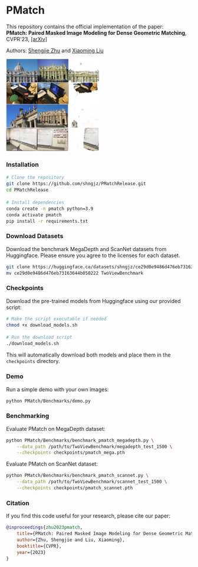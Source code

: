 # PMatch

This repository contains the official implementation of the paper:  
**PMatch: Paired Masked Image Modeling for Dense Geometric Matching**, CVPR'23, [[arXiv]](https://arxiv.org/abs/2303.17342)

Authors: [Shengjie Zhu](https://shngjz.github.io/) and [Xiaoming Liu](https://cvlab.cse.msu.edu/)

<img src="assets/pmatch.png" style="width: 50%;">

### Installation

```bash
# Clone the repository
git clone https://github.com/shngjz/PMatchRelease.git
cd PMatchRelease

# Install dependencies
conda create -n pmatch python=3.9
conda activate pmatch
pip install -r requirements.txt
```

### Download Datasets

Download the benchmark MegaDepth and ScanNet datasets from Huggingface. Please ensure you agree to the licenses for each dataset.

```bash
git clone https://huggingface.co/datasets/shngjz/ce29d0e9486d476eb73163644b050222/
mv ce29d0e9486d476eb73163644b050222 TwoViewBenchmark
```

### Checkpoints

Download the pre-trained models from Huggingface using our provided script:

```bash
# Make the script executable if needed
chmod +x download_models.sh

# Run the download script
./download_models.sh
```

This will automatically download both models and place them in the `checkpoints` directory.

### Demo

Run a simple demo with your own images:

```bash
python PMatch/Benchmarks/demo.py
```

### Benchmarking

Evaluate PMatch on MegaDepth dataset:
```bash
python PMatch/Benchmarks/benchmark_pmatch_megadepth.py \
    --data_path /path/to/TwoViewBenchmark/megadepth_test_1500 \
    --checkpoints checkpoints/pmatch_mega.pth
```

Evaluate PMatch on ScanNet dataset:
```bash
python PMatch/Benchmarks/benchmark_pmatch_scannet.py \
    --data_path /path/to/TwoViewBenchmark/scannet_test_1500 \
    --checkpoints checkpoints/pmatch_scannet.pth
```

### Citation

If you find this code useful for your research, please cite our paper:

```bibtex
@inproceedings{zhu2023pmatch,
    title={PMatch: Paired Masked Image Modeling for Dense Geometric Matching},
    author={Zhu, Shengjie and Liu, Xiaoming},
    booktitle={CVPR},
    year={2023}
}
```
